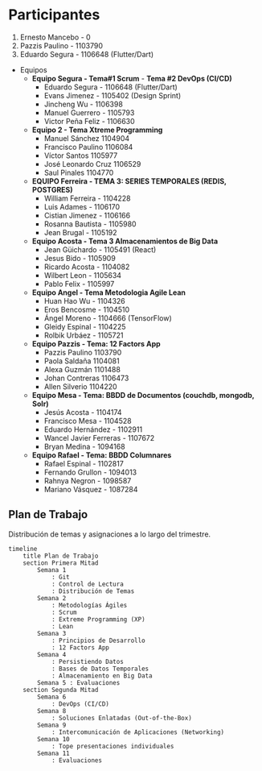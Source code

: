 # Participantes

1. Ernesto Mancebo - 0
2. Pazzis Paulino - 1103790
3. Eduardo Segura - 1106648 (Flutter/Dart)

- Equipos
  - **Equipo Segura - Tema#1 Scrum** - **Tema #2 DevOps (CI/CD)**
    - Eduardo Segura - 1106648 (Flutter/Dart)
    - Evans Jimenez - 1105402 (Design Sprint)
    - Jincheng Wu - 1106398
    - Manuel Guerrero - 1105793
    - Victor Peña Feliz - 1106630
  - **Equipo 2 - Tema Xtreme Programming**
    - Manuel Sánchez 1104904
    - Francisco Paulino 1106084
    - Víctor Santos 1105977
    - José Leonardo Cruz 1106529
    - Saul Pinales 1104770
  - **EQUIPO Ferreira - TEMA 3: SERIES TEMPORALES (REDIS, POSTGRES)**
    - William Ferreira - 1104228
    - Luis Adames - 1106170
    - Cistian Jimenez - 1106166
    - Rosanna Bautista - 1105980 
    - Jean Brugal - 1105192
  - **Equipo Acosta - Tema 3 Almacenamientos de Big Data**
    - Jean Güichardo - 1105491 (React)
    - Jesus Bido - 1105909
    - Ricardo Acosta - 1104082
    - Wilbert Leon - 1105634
    - Pablo Felix - 1105997
  - **Equipo Angel - Tema Metodologia Agile Lean**
    -	Huan Hao Wu - 1104326
    -	Eros Bencosme - 1104510
    -	Ángel Moreno - 1104666 (TensorFlow)
    -	Gleidy Espinal - 1104225
    -	Rolbik Urbáez - 1105721
  - **Equipo Pazzis - Tema: 12 Factors App**
    - Pazzis Paulino 1103790
    - Paola Saldaña 1104081
    - Alexa Guzmán 1101488
    - Johan Contreras 1106473
    - Allen Silverio 1104220
  - **Equipo Mesa - Tema: BBDD de Documentos (couchdb, mongodb, Solr)**
    - Jesús Acosta - 1104174
    - Francisco Mesa - 1104528
    - Eduardo Hernández - 1102911
    - Wancel Javier Ferreras - 1107672
    - Bryan Medina - 1094168
  - **Equipo Rafael - Tema: BBDD Columnares**
    - Rafael Espinal - 1102817
    - Fernando Grullon - 1094013
    - Rahnya Negron - 1098587
    - Mariano Vásquez - 1087284


    

## Plan de Trabajo

Distribución de temas y asignaciones a lo largo del trimestre.





```mermaid
timeline
    title Plan de Trabajo
    section Primera Mitad
        Semana 1 
            : Git
            : Control de Lectura
            : Distribución de Temas
        Semana 2 
            : Metodologías Ágiles
            : Scrum
            : Extreme Programming (XP)
            : Lean
        Semana 3 
            : Principios de Desarrollo
            : 12 Factors App
        Semana 4 
            : Persistiendo Datos
            : Bases de Datos Temporales
            : Almacenamiento en Big Data
        Semana 5 : Evaluaciones
    section Segunda Mitad
        Semana 6
            : DevOps (CI/CD)
        Semana 8
            : Soluciones Enlatadas (Out-of-the-Box)
        Semana 9
            : Intercomunicación de Aplicaciones (Networking)
        Semana 10
            : Tope presentaciones individuales
        Semana 11
            : Evaluaciones
```
